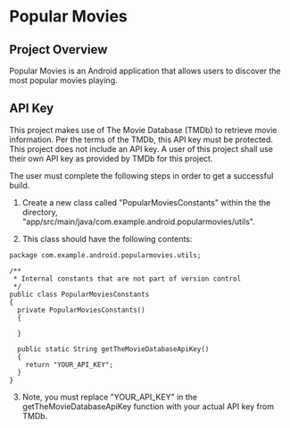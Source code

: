 # Popular Movies

## Project Overview

Popular Movies is an Android application that allows users to discover the most popular movies
playing.

## API Key

This project makes use of The Movie Database (TMDb) to retrieve movie information.
Per the terms of the TMDb, this API key must be protected. This project
 does not include an API key. A user of this project shall use their own API key
 as provided by TMDb for this project.

The user must complete the following steps in order to get a successful build.

1. Create a new class called "PopularMoviesConstants" within the the directory, 
"app/src/main/java/com.example.android.popularmovies/utils".

2. This class should have the following contents:
~~~~
package com.example.android.popularmovies.utils;

/**
 * Internal constants that are not part of version control
 */
public class PopularMoviesConstants
{
  private PopularMoviesConstants()
  {

  }

  public static String getTheMovieDatabaseApiKey()
  {
    return "YOUR_API_KEY";
  }
}
~~~~
3. Note, you must replace "YOUR_API_KEY" in the getTheMovieDatabaseApiKey function
with your actual API key from TMDb.